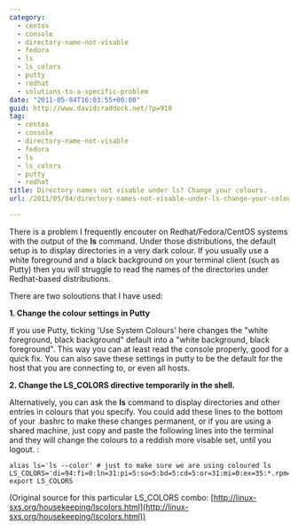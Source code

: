 ```yaml
---
category:
  - centos
  - console
  - directory-name-not-visable
  - fedora
  - ls
  - ls_colors
  - putty
  - redhat
  - solutions-to-a-specific-problem
date: "2011-05-04T16:03:55+00:00"
guid: http://www.davidcraddock.net/?p=910
tag:
  - centos
  - console
  - directory-name-not-visable
  - fedora
  - ls
  - ls_colors
  - putty
  - redhat
title: Directory names not visable under ls? Change your colours.
url: /2011/05/04/directory-names-not-visable-under-ls-change-your-colours/

---
```

There is a problem I frequently encouter on Redhat/Fedora/CentOS systems with the output of the **ls** command. Under those distributions, the default setup is to display directories in a very dark colour. If you usually use a white foreground and a black background on your terminal client (such as Putty) then you will struggle to read the names of the directories under Redhat-based distributions.

There are two soloutions that I have used:

**1\. Change the colour settings in Putty**

If you use Putty, ticking 'Use System Colours' here changes the "white foreground, black background" default into a "white background, black foreground". This way you can at least read the console properly, good for a quick fix. You can also save these settings in putty to be the default for the host that you are connecting to, or even all hosts.

**2\. Change the LS\_COLORS directive temporarily in the shell.**

Alternatively, you can ask the **ls** command to display directories and other entries in colours that you specify. You could add these lines to the bottom of your .bashrc to make these changes permanent, or if you are using a shared machine, just copy and paste the following lines into the terminal and they will change the colours to a reddish more visable set, until you logout. :

```
alias ls='ls --color' # just to make sure we are using coloured ls
LS_COLORS='di=94:fi=0:ln=31:pi=5:so=5:bd=5:cd=5:or=31:mi=0:ex=35:*.rpm=90'
export LS_COLORS

```

(Original source for this particular LS\_COLORS combo: [http://linux-sxs.org/housekeeping/lscolors.html](http://linux-sxs.org/housekeeping/lscolors.html))
